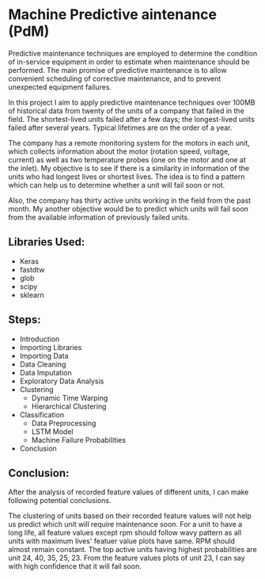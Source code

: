 # Machine Predictive aintenance (PdM)

Predictive maintenance techniques are employed to determine the condition of in-service equipment in order to estimate when maintenance should be performed. The main promise of predictive maintenance is to allow convenient scheduling of corrective maintenance, and to prevent unexpected equipment failures.

In this project I aim to apply predictive maintenance techniques over 100MB of historical data from twenty of the units of a company that failed in the field. The shortest-lived units failed after a few days; the longest-lived units failed after several years. Typical lifetimes are on the order of a year.

The company has a remote monitoring system for the motors in each unit, which collects information about the motor (rotation speed, voltage, current) as well as two temperature probes (one on the motor and one at the inlet). My objective is to see if there is a similarity in information of the units who had longest lives or shortest lives. The idea is to find a pattern which can help us to determine whether a unit will fail soon or not.

Also, the company has thirty active units working in the field from the past month. My another objective would be to predict which units will fail soon from the available information of previously failed units.

## Libraries Used: 
- Keras
- fastdtw
- glob
- scipy
- sklearn

## Steps:
- Introduction
- Importing Libraries
- Importing Data
- Data Cleaning
- Data Imputation
- Exploratory Data Analysis
- Clustering
  - Dynamic Time Warping
  - Hierarchical Clustering
- Classification
  - Data Preprocessing
  - LSTM Model
  - Machine Failure Probabilities
- Conclusion

## Conclusion:
After the analysis of recorded feature values of different units, I can make following potential conclusions.

The clustering of units based on their recorded feature values will not help us predict which unit will require maintenance soon.
For a unit to have a long life, all feature values except rpm should follow wavy pattern as all units with maximum lives' featuer value plots have same.
RPM should almost remain constant.
The top active units having highest probabilities are unit 24, 40, 35, 25, 23. From the feature values plots of unit 23, I can say with high confidence that it will fail soon.

